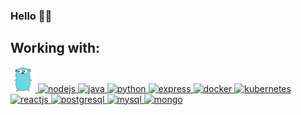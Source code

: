 ### Hello 👷‍♂️


<h2>Working with:</h2>
<p align="left"><a href="https://golang.org" target="_blank"> <img src="https://raw.githubusercontent.com/devicons/devicon/master/icons/go/go-original.svg" alt="go" width="40" height="40"/> </a><a href="https://nodejs.org" target="_blank"> <img  src="https://cdn.jsdelivr.net/gh/devicons/devicon/icons/nodejs/nodejs-plain.svg" alt="nodejs" width="40" height="40"/> </a><a href="https://www.oracle.com/java/" target="_blank"> <img src="https://cdn.jsdelivr.net/gh/devicons/devicon/icons/java/java-original.svg" alt="java" width="40" height="40"/> </a>
  <a href="https://www.python.org/" target="_blank"> <img src="https://cdn.jsdelivr.net/gh/devicons/devicon/icons/python/python-original.svg" alt="python" width="40" height="40"/> </a>
  <a href="https://expressjs.com" target="_blank"> <img src="https://cdn.jsdelivr.net/gh/devicons/devicon/icons/express/express-original.svg"alt="express" width="40" height="40"/> </a> <a href="https://flask.palletsprojects.com/" target="_blank"></a>  <a href="https://www.w3schools.com/cpp/" target="_blank"> <a href="https://www.docker.com/" target="_blank"><img src="https://cdn.jsdelivr.net/gh/devicons/devicon/icons/docker/docker-plain.svg" alt="docker" width="40" height="40" />
  </a>  <a href="https://golang.org" target="_blank"><a href="https://kafka.apache.org/" target="_blank"><a href="https://kubernetes.io" target="_blank"> <img src="https://www.vectorlogo.zone/logos/kubernetes/kubernetes-icon.svg" alt="kubernetes" width="40" height="40"/> </a><a href="https://reactjs.org/" target="_blank"> <img src="https://cdn.jsdelivr.net/gh/devicons/devicon/icons/react/react-original.svg" alt="reactjs" width="40" height="40"/> </a> </a> <a href="https://www.nginx.com" target="_blank"><a href="https://www.postgresql.org" target="_blank"> <img src="https://cdn.jsdelivr.net/gh/devicons/devicon/icons/postgresql/postgresql-plain.svg" alt="postgresql" width="40" height="40"/> </a><a href="https://www.mysql.com/" target="_blank"> <img src="https://cdn.jsdelivr.net/gh/devicons/devicon/icons/mysql/mysql-original-wordmark.svg" alt="mysql" width="40" height="40"/> </a> 
 <a href="https://www.mongodb.com/" target="_blank"> <img src="https://cdn.jsdelivr.net/gh/devicons/devicon/icons/mongodb/mongodb-original-wordmark.svg" alt="mongo" width="40" height="40"/> </a>
  </p>
<!--
**devcosmico/devcosmico** is a ✨ _special_ ✨ repository because its `README.md` (this file) appears on your GitHub profile.

Here are some ideas to get you started:

- 🔭 I’m currently working on ...
- 🌱 I’m currently learning ...
- 👯 I’m looking to collaborate on ...
- 🤔 I’m looking for help with ...
- 💬 Ask me about ...
- 📫 How to reach me: ...
- 😄 Pronouns: ...
- ⚡ Fun fact: ...
-->
